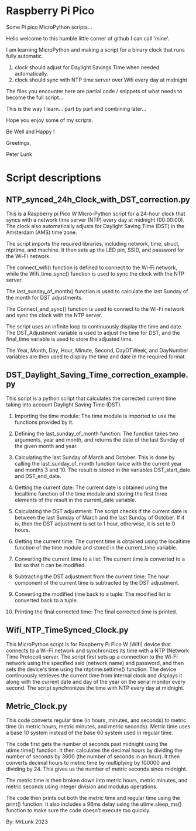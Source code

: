 # Raspberry Pi Pico
 Some Pi pico MicroPython scripts...

Hello welcome to this humble little corner of github I can call 'mine'.

I am learning MicroPython and making a script for a binary clock that runs fully automatic.
1. clock should adjust for Daylight Savings Time when needed automatically.
2. clock should sync with NTP time server over Wifi every day at midnight

The files you encounter here are partial code / snippets of what needs to become the full script...

This is the way I learn... part by part and combining later...

Hope you enjoy some of my scripts.

Be Well and Happy !

Greetings,

Peter Lunk



# Script descriptions

## NTP_synced_24h_Clock_with_DST_correction.py

This is a Raspberry pi Pico W Micro-Python script for a 24-hour clock that syncs with a network time server (NTP) every day at midnight (00:00:00). The clock also automatically adjusts for Daylight Saving Time (DST) in the Amsterdam (AMS) time zone.

The script imports the required libraries, including network, time, struct, ntptime, and machine. It then sets up the LED pin, SSID, and password for the Wi-Fi network.

The connect_wifi() function is defined to connect to the Wi-Fi network, while the Wifi_time_sync() function is used to sync the clock with the NTP server.

The last_sunday_of_month() function is used to calculate the last Sunday of the month for DST adjustments.

The Connect_and_sync() function is used to connect to the Wi-Fi network and sync the clock with the NTP server.

The script uses an infinite loop to continuously display the time and date. The DST_Adjustment variable is used to adjust the time for DST, and the final_time variable is used to store the adjusted time.

The Year, Month, Day, Hour, Minute, Second, DayOTWeek, and DayNumber variables are then used to display the time and date in the required format.
 
## DST_Daylight_Saving_Time_correction_example.py

This script is a python script that calculates the corrected current time taking into account Daylight Saving Time (DST).

1. Importing the time module: The time module is imported to use the functions provided by it.

2. Defining the last_sunday_of_month function: The function takes two arguments, year and month, and returns the date of the last Sunday of the given month and year.

3. Calculating the last Sunday of March and October: This is done by calling the last_sunday_of_month function twice with the current year and months 3 and 10. The result is stored in the variables DST_start_date and DST_end_date.

4. Getting the current date: The current date is obtained using the localtime function of the time module and storing the first three elements of the result in the current_date variable.

5. Calculating the DST adjustment: The script checks if the current date is between the last Sunday of March and the last Sunday of October. If it is, then the DST adjustment is set to 1 hour, otherwise, it is set to 0 hours.

6. Getting the current time: The current time is obtained using the localtime function of the time module and stored in the current_time variable.

7. Converting the current time to a list: The current time is converted to a list so that it can be modified.

8. Subtracting the DST adjustment from the current time: The hour component of the current time is subtracted by the DST adjustment.

9. Converting the modified time back to a tuple: The modified list is converted back to a tuple.

10. Printing the final corrected time: The final corrected time is printed.
 
 
## Wifi_NTP_TimeSynced_Clock.py 

This MicroPython script is for Raspberry Pi Pico W (Wifi) device
that connects to a Wi-Fi network and synchronizes its time with 
a NTP (Network Time Protocol) server. 
The script first sets up a connection to the Wi-Fi network using
the specified ssid (network name) and password, and then sets
the device's time using the ntptime.settime() function. 
The device continuously retrieves the current time from internal
clock and displays it along with the current date and day of the
year on the serial monitor every second.
The script synchronizes the time with NTP every day at midnight.

## Metric_Clock.py

This code converts regular time (in hours, minutes, and seconds) to metric time (in metric hours, metric minutes, and metric seconds). Metric time uses a base 10 system instead of the base 60 system used in regular time.

The code first gets the number of seconds past midnight using the utime.time() function. It then calculates the decimal hours by dividing the number of seconds by 3600 (the number of seconds in an hour). It then converts decimal hours to metric time by multiplying by 100000 and dividing by 24. This gives us the number of metric seconds since midnight.

The metric time is then broken down into metric hours, metric minutes, and metric seconds using integer division and modulus operations.

The code then prints out both the metric time and regular time using the print() function. It also includes a 96ms delay using the utime.sleep_ms() function to make sure the code doesn't execute too quickly.

By: MrLunk 2023
